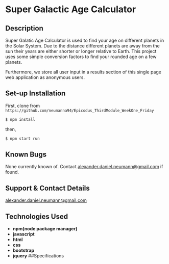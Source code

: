 # Super Galactic Age Calculator

## Description
Super Galatic Age Calculator is used to find your age on different planets in the Solar System.
Due to the distance different planets are away from the sun their years are either shorter or longer relative to Earth.
This project uses some simple conversion factors to find your rounded age on a few planets.

Furthermore, we store all user input in a results section of this single page web application as anonymous users.

## Set-up Installation

First, clone from `https://github.com/neumanna94/Epicodus_ThirdModule_WeekOne_Friday`

```sh
$ npm install
```
then,
```sh
$ npm start run
```
## Known Bugs
None currently known of. Contact alexander.daniel.neumann@gmail.com if found.

## Support & Contact Details
alexander.daniel.neumann@gmail.com
## Technologies Used
* **npm(node package manager)**
* **javascript**
* **html**
* **css**
* **bootstrap**
* **jquery**
##Specifications
